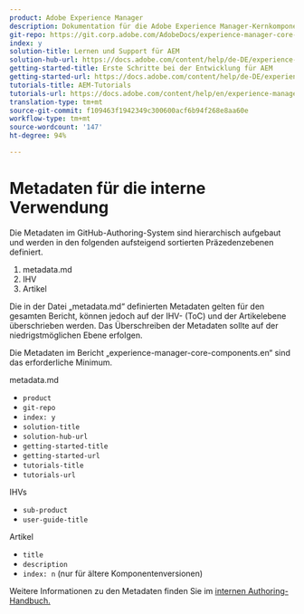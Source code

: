 ```yaml
---
product: Adobe Experience Manager
description: Dokumentation für die Adobe Experience Manager-Kernkomponenten
git-repo: https://git.corp.adobe.com/AdobeDocs/experience-manager-core-components.de-DE
index: y
solution-title: Lernen und Support für AEM
solution-hub-url: https://docs.adobe.com/content/help/de-DE/experience-manager-cloud-service/sites/home.translate.html
getting-started-title: Erste Schritte bei der Entwicklung für AEM
getting-started-url: https://docs.adobe.com/content/help/de-DE/experience-manager-cloud-service/core-concepts/home.translate.html
tutorials-title: AEM-Tutorials
tutorials-url: https://docs.adobe.com/content/help/en/experience-manager-learn/cloud-service/overview.html
translation-type: tm+mt
source-git-commit: f109463f1942349c300600acf6b94f268e8aa60e
workflow-type: tm+mt
source-wordcount: '147'
ht-degree: 94%

---
```



# Metadaten für die interne Verwendung

Die Metadaten im GitHub-Authoring-System sind hierarchisch aufgebaut und werden in den folgenden aufsteigend sortierten Präzedenzebenen definiert.

1. metadata.md
1. IHV
1. Artikel

Die in der Datei „metadata.md“ definierten Metadaten gelten für den gesamten Bericht, können jedoch auf der IHV- (ToC) und der Artikelebene überschrieben werden. Das Überschreiben der Metadaten sollte auf der niedrigstmöglichen Ebene erfolgen.

Die Metadaten im Bericht „experience-manager-core-components.en“ sind das erforderliche Minimum.

metadata.md

* `product`
* `git-repo`
* `index: y`
* `solution-title`
* `solution-hub-url`
* `getting-started-title`
* `getting-started-url`
* `tutorials-title`
* `tutorials-url`

IHVs

* `sub-product`
* `user-guide-title`

Artikel

* `title`
* `description`
* `index: n` (nur für ältere Komponentenversionen)

Weitere Informationen zu den Metadaten finden Sie im [internen Authoring-Handbuch.](https://docs.adobe.com/help/en/collaborative-doc-instructions/collaboration-guide/markdown/metadata.html#solution-metadata)
